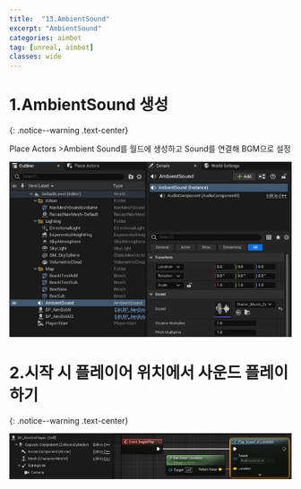 ```yaml
---
title:  "13.AmbientSound"
excerpt: "AmbientSound"
categories: aimbot
tag: [unreal, aimbot]
classes: wide
---
```


# 1.AmbientSound 생성
{: .notice--warning .text-center}

Place Actors >Ambient Sound를 월드에 생성하고 Sound를 연결해 BGM으로 설정

<img src="/img/unreal/aimbot/13_ambientSound/ambientSound.png"/>

# 2.시작 시 플레이어 위치에서 사운드 플레이 하기
{: .notice--warning .text-center}

<img src="/img/unreal/aimbot/13_ambientSound/playSoundAtLocation.png"/>
